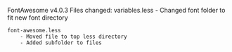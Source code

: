 FontAwesome v4.0.3
Files changed:
	variables.less
		- Changed font folder to fit new font directory

	font-awesome.less
		- Moved file to top less directory
		- Added subfolder to files